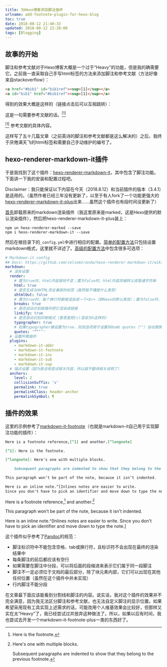 ```yaml
---
title: 为Hexo博客添加脚注插件
urlname: add-footnote-plugin-for-hexo-blog
toc: true
date: 2018-08-12 21:40:33
updated: 2018-08-12 22:28:00
tags: [Blogging]
---
```


## 故事的开始

脚注和参考文献对于Hexo博客大概是一个过于“Heavy”的功能，但是我的确需要它。之前我一直采取自己手写html标签的方法来添加脚注和参考文献（方法好像来自stackoverflow）：

```html
<a href="#bib1" id="bib1ref"><sup>[1]</sup></a>
<a id="bib1" href="#bib1ref"><sup>[1]</sup></a>
```

得到的效果大概是这样的（链接点击后可以互相跳转）：

这是一句需要参考文献的话。<a href="#bib1" id="bib1ref"><sup>[1]</sup></a>

<a id="bib1" href="#bib1ref"><sup>[1]</sup></a> 参考文献的具体内容。

这样写了五十几篇文章（之前英诗的脚注和参考文献都是这么解决的）之后，我终于厌倦满天飞的html标签和需要自己手动维护的编号了。

## hexo-renderer-markdown-it插件

于是我找到了这个插件：[hexo-renderer-markdown-it](https://github.com/hexojs/hexo-renderer-markdown-it)，其中包含了脚注功能。下面讲一下我的安装和配置过程吧。

Disclaimer：我只能保证以下内容在今天（2018.8.12）和当前插件的版本（3.4.1）是适用的。（虽然作者已经三年没有更新了，以至于有人fork了一个功能更强大的[hexo-renderer-markdown-it-plus](https://github.com/CHENXCHEN/hexo-renderer-markdown-it-plus)出来……虽然这个插件也有段时间没更新了）

[首先](https://github.com/hexojs/hexo-renderer-markdown-it/wiki/Getting-Started)卸载原来的markdown渲染插件（我这里原来是marked，这是Hexo提供的默认渲染插件），然后把hexo-renderer-markdown-it-plus装上：

```
npm un hexo-renderer-marked --save
npm i hexo-renderer-markdown-it --save
```

然后在根目录下的`_config.yml`中进行相应的配置。[简单的配置方法](https://github.com/hexojs/hexo-renderer-markdown-it/wiki/Simple-Configuration)只包括设置markdown格式，这里就不详述了。[高级的配置方法](https://github.com/hexojs/hexo-renderer-markdown-it/wiki/Advanced-Configuration)中包含很多可选项：

```yaml
# Markdown-it config
## Docs: https://github.com/celsomiranda/hexo-renderer-markdown-it/wiki
markdown:
  # 渲染设置
  render:
    # 置为true时，html内容保持不变；置为false时，html内容将被转义成普通字符串
    html: true
    # 是否生成与XHTML完全兼容的标签（虽然我不懂是什么意思）
    xhtmlOut: false
    # 置为true时，每个换行符都被渲染成一个<br>（即Hexo的默认表现）；置为false时，只有空行才会被渲染为<br>（GFM的默认表现）
    breaks: true
    # 是否自动识别链接并把它渲染成链接
    linkify: true
    # 是否自动识别印刷格式（意思是把(c)渲染为©这样的）
    typographer: true
    # 如果typographer被设置为true，则该选项用于设置将dumb quotes（""）自动替换为smart quotes
    quotes: '“”‘’'
  # 设置所需插件
  plugins:
    - markdown-it-abbr
    - markdown-it-footnote
    - markdown-it-ins
    - markdown-it-sub
    - markdown-it-sup
  # 锚点设置（因为我没有尝试相关内容，所以就不翻译相关说明了）
  anchors:
    level: 2
    collisionSuffix: 'v'
    permalink: true
    permalinkClass: header-anchor
    permalinkSymbol: ¶
```

## 插件的效果

这里的示例参考了[markdown-it-footnote](https://www.npmjs.com/package/markdown-it-footnote)（也就是markdown-it自己用于实现脚注功能的插件）：

```md
Here is a footnote reference,[^1] and another.[^longnote]

[^1]: Here is the footnote.

[^longnote]: Here's one with multiple blocks.

    Subsequent paragraphs are indented to show that they belong to the previous footnote.

This paragraph won’t be part of the note, because it isn’t indented.

Here is an inline note.^[Inlines notes are easier to write.
Since you don't have to pick an identifier and move down to type the note.]
```

Here is a footnote reference,[^1] and another.[^longnote]

[^1]: Here is the footnote.

[^longnote]: Here's one with multiple blocks.

    Subsequent paragraphs are indented to show that they belong to the previous footnote.

This paragraph won’t be part of the note, because it isn’t indented.

Here is an inline note.^[Inlines notes are easier to write.
Since you don't have to pick an identifier and move down to type the note.]

这个插件似乎参考了[Pandoc](http://pandoc.org/MANUAL.html#footnotes)的规范：

* 脚注标识符中不能包含空格、tab或换行符，且标识符不会出现在最终的渲染结果中
* 每条脚注的前后都应该有空行
* 如果需要在脚注中分段，可以将后面的段缩进来表示它们属于同一段脚注
* 脚注不一定必须位于文档的最后部分，除了块元素内部，它们可以出现在其他任何位置（虽然在这个插件中并未实现）
* 行内脚注不能分段

在文章最下面应该能看到分割线和脚注的内容。说实话，我对这个插件的效果并不完全满意，因为我无法区分脚注和参考文献，也无法自定义脚注的显示位置。如果希望采用现有工具实现上述需求的话，可能改用个人维基效果会比较好，但那样又实在太“Heavy”了，我已经尝试过并放弃这种做法了。所以，如果以后有时间，我也尝试去开发一个markdown-it-footnote-plus一类的东西好了。
